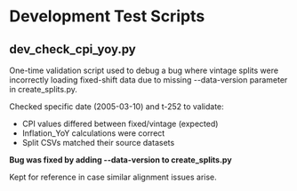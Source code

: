 # Development Test Scripts

## dev_check_cpi_yoy.py
One-time validation script used to debug a bug where vintage splits were 
incorrectly loading fixed-shift data due to missing --data-version parameter 
in create_splits.py.

Checked specific date (2005-03-10) and t-252 to validate:
- CPI values differed between fixed/vintage (expected)
- Inflation_YoY calculations were correct
- Split CSVs matched their source datasets

**Bug was fixed by adding --data-version to create_splits.py**

Kept for reference in case similar alignment issues arise.
